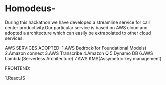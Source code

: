 # Homodeus-

During this hackathon we have developed a streamline service for call center productivity.Our particular service is based on AWS cloud and adopted a architecture which can easily be extrapolated to other cloud services.

AWS SERVICES ADOPTED:
1.AWS Bedrock(for Foundational Models)
2.Amazon connect
3.AWS Transcribe
4.Amazon Q
5.Dynamo DB
6.AWS Lambda(Serverless Architecture)
7.AWS KMS(Assymetric key management)

FRONTEND:

1.ReactJS
